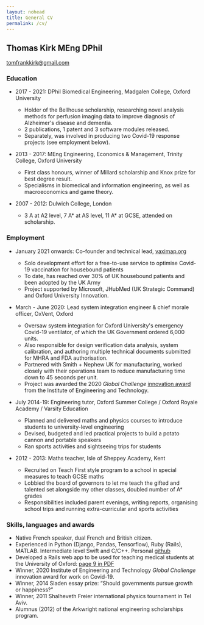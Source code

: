 ```yaml
---
layout: nohead
title: General CV
permalink: /cv/
---
```


## Thomas Kirk MEng DPhil 

tomfrankkirk@gmail.com

### Education

* 2017 - 2021: DPhil Biomedical Engineering, Madgalen College, Oxford University
    * Holder of the Bellhouse scholarship, researching novel analysis methods for perfusion imaging data to improve diagnosis of Alzheimer's disease and dementia. 
    * 2 publications, 1 patent and 3 software modules released. 
    * Separately, was involved in producing two Covid-19 response projects (see employment below). 

* 2013 - 2017: MEng Engineering, Economics & Management, Trinity College, Oxford University
    * First class honours, winner of Millard scholarship and Knox prize for best degree result. 
    * Specialisms in biomedical and information engineering, as well as macroeconomics and game theory. 

* 2007 - 2012: Dulwich College, London 
    * 3 A at A2 level, 7 A* at AS level, 11 A* at GCSE, attended on scholarship. 

### Employment 

* January 2021 onwards: Co-founder and technical lead, [vaximap.org](#vaximap.org)
    * Solo development effort for a free-to-use service to optimise Covid-19 vaccination for housebound patients 
    * To date, has reached over 30% of UK housebound patients and been adopted by the UK Army 
    * Project supported by Microsoft, JHubMed (UK Strategic Command) and Oxford University Innovation. 

* March - June 2020: Lead system integration engineer & chief morale officer, OxVent, Oxford  
    * Oversaw system integration for Oxford University's emergency Covid-19 ventilator, of which the UK Government ordered 6,000 units.
    * Also responsible for design verification data analysis, system calibration, and authoring multiple technical documents submitted for MHRA and FDA authorisation. 
    * Partnered with Smith + Nephew UK for manufacturing, worked closely with their operations team to reduce manufacturing time down to 45 seconds per unit. 
    * Project was awarded the 2020 *Global Challenge* [innovation award](#http://www.ibme.ox.ac.uk/news-events/news/low-cost-ventilator-wins-at-e-t-innovation-awards) from the Institute of Engineering and Technology. 

<!-- * 2017 - 2019: Bar manager, Magdalen MCR bar, Oxford 
    * Responsible for staffing and stock levels of student bar, annual revenue ~£20k.  -->
<!--* 2013 - 2019: Private tutor
	* Private tuition, both remote and in person, for GCSE to university undergraduate level 
	* Tutored maths, further maths, physics and engineering to ten students -->

* July 2014-19: Engineering tutor, Oxford Summer College / Oxford Royale Academy / Varsity Education
    * Planned and delivered maths and physics courses to introduce students to university-level engineering
    * Devised, budgeted and led practical projects to build a potato cannon and portable speakers
    * Ran sports activities and sightseeing trips for students

* 2012 - 2013: Maths teacher, Isle of Sheppey Academy, Kent 
    * Recruited on Teach First style program to a school in special measures to teach GCSE maths 
    * Lobbied the board of governors to let me teach the gifted and talented set alongside my other classes, doubled number of A* grades
    * Responsibilities included parent evenings, writing reports, organising school trips and running extra-curricular and sports activities

### Skills, languages and awards 

* Native French speaker, dual French and British citizen.
* Experienced in Python (Django, Pandas, Tensorflow), Ruby (Rails), MATLAB. Intermediate level Swift and C/C++. Personal [github](https://github.com/tomfrankkirk)
* Developed a Rails web app to be used for teaching medical students at the University of Oxford: [page 9 in PDF](#https://www.path.ox.ac.uk/sites/www-a.path.ox.ac.uk/files/Fusion%2016.pdf)
* Winner, 2020 Institute of Engineering and Technology *Global Challenge* innovation award for work on Covid-19. 
* Winner, 2014 Sladen essay prize: “Should governments pursue growth or happiness?”
* Winner, 2011 Shalheveth Freier international physics tournament in Tel Aviv.
* Alumnus (2012) of the Arkwright national engineering scholarships program.

<!--## Hobbies & interests

* Rower for 10 years, club captain 2014/15 in charge of recruiting coaches, organising international training camps and purchasing equipment (budget of £25k).
* Keen cyclist, have organised six international cycling group tours for 10+ people.  Cycled a Tour de France in 2021. 
* Heavily involved in access and outreach efforts at Oxford, have volunteered on many open days and residential visits for disadvantaged students. Appointed team leader for undergraduate admissions in 2015, this role involved organising a team of 20 volunteers to oversee 1000 interviews for 400 candidates. 
-->